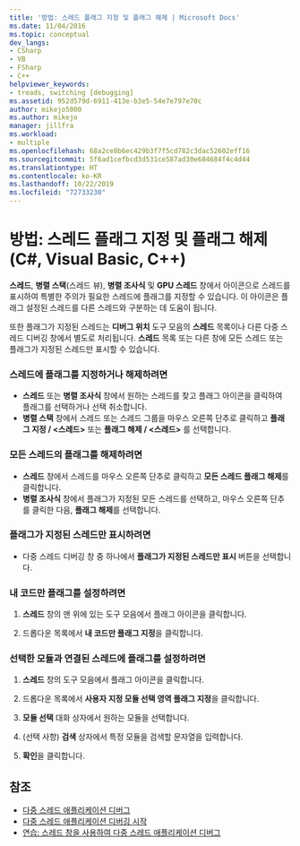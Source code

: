 ```yaml
---
title: '방법: 스레드 플래그 지정 및 플래그 해제 | Microsoft Docs'
ms.date: 11/04/2016
ms.topic: conceptual
dev_langs:
- CSharp
- VB
- FSharp
- C++
helpviewer_keywords:
- treads, switching [debugging]
ms.assetid: 952d579d-6911-413e-b3e5-54e7e797e70c
author: mikejo5000
ms.author: mikejo
manager: jillfra
ms.workload:
- multiple
ms.openlocfilehash: 68a2ce8b6ec429b3f7f5cd782c3dac52602eff16
ms.sourcegitcommit: 5f6ad1cefbcd3d531ce587ad30e684684f4c4d44
ms.translationtype: HT
ms.contentlocale: ko-KR
ms.lasthandoff: 10/22/2019
ms.locfileid: "72733230"
---
```

# <a name="how-to-flag-and-unflag-threads-c-visual-basic-c"></a>방법: 스레드 플래그 지정 및 플래그 해제(C#, Visual Basic, C++)

**스레드**, **병렬 스택**(스레드 뷰), **병렬 조사식** 및 **GPU 스레드** 창에서 아이콘으로 스레드를 표시하여 특별한 주의가 필요한 스레드에 플래그를 지정할 수 있습니다. 이 아이콘은 플래그 설정된 스레드를 다른 스레드와 구분하는 데 도움이 됩니다.

또한 플래그가 지정된 스레드는 **디버그 위치** 도구 모음의 **스레드** 목록이나 다른 다중 스레드 디버깅 창에서 별도로 처리됩니다. **스레드** 목록 또는 다른 창에 모든 스레드 또는 플래그가 지정된 스레드만 표시할 수 있습니다.

### <a name="to-flag-or-unflag-a-thread"></a>스레드에 플래그를 지정하거나 해제하려면

- **스레드** 또는 **병렬 조사식** 창에서 원하는 스레드를 찾고 플래그 아이콘을 클릭하여 플래그를 선택하거나 선택 취소합니다.
- **병렬 스택** 창에서 스레드 또는 스레드 그룹을 마우스 오른쪽 단추로 클릭하고 **플래그 지정 / \<스레드>** 또는 **플래그 해제 / \<스레드>** 를 선택합니다.

### <a name="to-unflag-all-threads"></a>모든 스레드의 플래그를 해제하려면

- **스레드** 창에서 스레드를 마우스 오른쪽 단추로 클릭하고 **모든 스레드 플래그 해제**를 클릭합니다.
- **병렬 조사식** 창에서 플래그가 지정된 모든 스레드를 선택하고, 마우스 오른쪽 단추를 클릭한 다음, **플래그 해제**를 선택합니다.

### <a name="to-display-only-flagged-threads"></a>플래그가 지정된 스레드만 표시하려면

- 다중 스레드 디버깅 창 중 하나에서 **플래그가 지정된 스레드만 표시** 버튼을 선택합니다.

### <a name="to-flag-just-my-code"></a>내 코드만 플래그를 설정하려면

1. **스레드** 창의 맨 위에 있는 도구 모음에서 플래그 아이콘을 클릭합니다.

2. 드롭다운 목록에서 **내 코드만 플래그 지정**을 클릭합니다.

### <a name="to-flag-threads-that-are-associated-with-selected-modules"></a>선택한 모듈과 연결된 스레드에 플래그를 설정하려면

1. **스레드** 창의 도구 모음에서 플래그 아이콘을 클릭합니다.

2. 드롭다운 목록에서 **사용자 지정 모듈 선택 영역 플래그 지정**을 클릭합니다.

3. **모듈 선택** 대화 상자에서 원하는 모듈을 선택합니다.

4. (선택 사항) **검색** 상자에서 특정 모듈을 검색할 문자열을 입력합니다.

5. **확인**을 클릭합니다.

## <a name="see-also"></a>참조
- [다중 스레드 애플리케이션 디버그](../debugger/debug-multithreaded-applications-in-visual-studio.md)
- [다중 스레드 애플리케이션 디버깅 시작](../debugger/get-started-debugging-multithreaded-apps.md)
- [연습: 스레드 창을 사용하여 다중 스레드 애플리케이션 디버그](../debugger/how-to-use-the-threads-window.md)